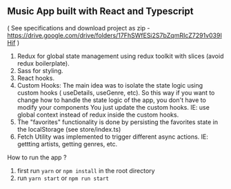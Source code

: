 Music App built with React and Typescript
-----------------------------------------

( See specifications and download project as zip - https://drive.google.com/drive/folders/17FhSWfESi2S7bZqmRIcZ7291v039IHif )

1. Redux for global state management using redux toolkit with slices (avoid redux boilerplate).
2. Sass for styling.
3. React hooks.
5. Custom Hooks: The main idea was to isolate the state logic using custom hooks ( useDetails, useGenre, etc).
   So this way if you want to change how to handle the state logic of the app, you don't have to modify your components
   You just update the custom hooks. IE: use global context instead of redux inside the custom hooks.
6. The "favorites" functionality is done by persisting the favorites state in the localStorage (see store/index.ts)
7. Fetch Utility was implemented to trigger different async actions. IE: gettting artists, getting genres, etc.

How to run the app ?
1. first run `yarn` or `npm install` in the root directory
2. run `yarn start` or `npm run start`

